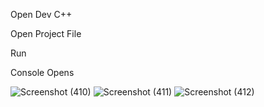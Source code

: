 Open Dev C++

Open Project File

Run

Console Opens 

![Screenshot (410)](https://github.com/HUSNAIN-MUNAWAR/C-Library-Mangement-System-Project/assets/173536230/5da50871-23d9-44e3-9fd7-5127b8fd6c4e)
![Screenshot (411)](https://github.com/HUSNAIN-MUNAWAR/C-Library-Mangement-System-Project/assets/173536230/c19a69d9-049f-4d30-af0c-b729967609a8)
![Screenshot (412)](https://github.com/HUSNAIN-MUNAWAR/C-Library-Mangement-System-Project/assets/173536230/88f760ee-ed88-4d1b-a16e-e7cfdfe36865)
